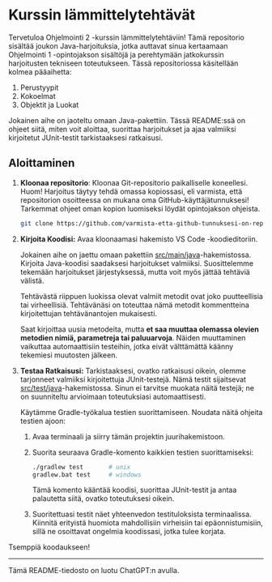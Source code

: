 # Kurssin lämmittelytehtävät

Tervetuloa Ohjelmointi 2 -kurssin lämmittelytehtäviin! Tämä repositorio sisältää joukon Java-harjoituksia, jotka auttavat sinua kertaamaan Ohjelmointi 1 -opintojakson sisältöjä ja perehtymään jatkokurssin harjoitusten tekniseen toteutukseen. Tässä repositoriossa käsitellään kolmea pääaihetta:

1. Perustyypit
2. Kokoelmat
3. Objektit ja Luokat

Jokainen aihe on jaoteltu omaan Java-pakettiin. Tässä README:ssä on ohjeet siitä, miten voit aloittaa, suorittaa harjoitukset ja ajaa valmiiksi kirjoitetut JUnit-testit tarkistaaksesi ratkaisusi.


## Aloittaminen

1. **Kloonaa repositorio**: Kloonaa Git-repositorio paikalliselle koneellesi. Huom! Harjoitus täytyy tehdä omassa kopiossasi, eli varmista, että repositorion osoitteessa on mukana oma GitHub-käyttäjätunnuksesi! Tarkemmat ohjeet oman kopion luomiseksi löydät opintojakson ohjeista.

   ```sh
   git clone https://github.com/varmista-etta-github-tunnuksesi-on-repositorion-osoitteessa.git
   ```

1. **Kirjoita Koodisi:** Avaa kloonaamasi hakemisto VS Code -koodieditoriin.

    Jokainen aihe on jaettu omaan pakettiin [src/main/java](./src/main/java/)-hakemistossa. Kirjoita Java-koodisi saadaksesi harjoitukset valmiiksi. Suosittelemme tekemään harjoitukset järjestyksessä, mutta voit myös jättää tehtäviä välistä.

    Tehtävästä riippuen luokissa olevat valmiit metodit ovat joko puutteellisia tai virheellisiä. Tehtävänäsi on toteuttaa nämä metodit kommentteina kirjoitettujan tehtävänantojen mukaisesti.

    Saat kirjoittaa uusia metodeita, mutta **et saa muuttaa olemassa olevien metodien nimiä, parametreja tai paluuarvoja**. Näiden muuttaminen vaikuttaa automaattisiin testeihin, jotka eivät välttämättä käänny tekemiesi muutosten jälkeen.

1. **Testaa Ratkaisusi:** Tarkistaaksesi, ovatko ratkaisusi oikein, olemme tarjonneet valmiiksi kirjoitettuja JUnit-testejä. Nämä testit sijaitsevat [src/test/java](./src/test/java/)-hakemistossa. Sinun ei tarvitse muokata näitä testejä; ne on suunniteltu arvioimaan toteutuksiasi automaattisesti.

    Käytämme Gradle-työkalua testien suorittamiseen. Noudata näitä ohjeita testien ajoon:

    1. Avaa terminaali ja siirry tämän projektin juurihakemistoon.

    1. Suorita seuraava Gradle-komento kaikkien testien suorittamiseksi:

        ```sh
        ./gradlew test       # unix
        gradlew.bat test     # windows
        ```

        Tämä komento kääntää koodisi, suorittaa JUnit-testit ja antaa palautetta siitä, ovatko toteutuksesi oikein.

    1. Suoritettuasi testit näet yhteenvedon testituloksista terminaalissa. Kiinnitä erityistä huomiota mahdollisiin virheisiin tai epäonnistumisiin, sillä ne osoittavat ongelmia koodissasi, jotka tulee korjata.

Tsemppiä koodaukseen!

---

Tämä README-tiedosto on luotu ChatGPT:n avulla.
